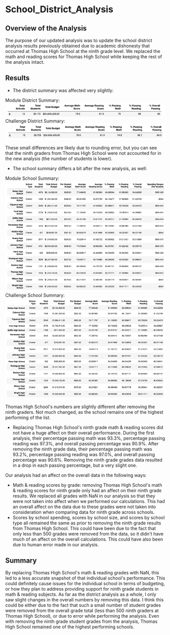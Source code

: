 # School_District_Analysis

## Overview of the Analysis
The purpose of our updated analysis was to update the school district analysis results previously obtained due to academic dishonesty that occurred at Thomas High School at the ninth grade level. We replaced the math and reading scores for Thomas High School while keeping the rest of the analysis intact.

## Results
- The district summary was affected very slightly:

Module District Summary:
![Module District Summary DataFrame](/Resources/Module_District_Summary.png)
Challenge District Summary:
![Challenge District Summary DataFrame](/Resources/Challenge_District_Summary.png)

These small differences are likely due to rounding error, but you can see that the ninth graders from Thomas High School were not accounted for in the new analysis (the number of students is lower).

- The school summary differs a bit after the new analysis, as well:

Module School Summary:
![Module School Summary DataFrame](/Resources/Module_School_Summary.png)
Challenge School Summary:
![Challenge School Summary DataFrame](/Resources/Challenge_School_Summary.png)

Thomas High School's numbers are slightly different after removing the ninth graders. Not much changed, as the school remains one of the highest performing of the list.

- Replacing Thomas High School's ninth grade math & reading scores did not have a huge affect on their overall performance. During the first analysis, their percentage passing math was 93.3%, percentage passing reading was 97.3%, and overall passing percentage was 90.9%. After removing the ninth grade data, their percentage passing math was 93.2%, percentage passing reading was 97.0%, and overall passing percentage was 90.6%. Removing the ninth grade grades data resulted in a drop in each passing percentage, but a very slight one.

Our analysis had an affect on the overall data in the following ways:
- Math & reading scores by grade: removing Thomas High School's math & reading scores for ninth grade only had an affect on their ninth grade results. We replaced all grades with NaN in our analysis so that they were not taken into affect when we performed our calculations. This had an overall affect on the data due to these grades were not taken into consideration when comparing data for ninth grade across schools.
- Scores by school spending, scores by school size, and scores by school type all remained the same as prior to removing the ninth grade results from Thomas High School. This could have been due to the fact that only less than 500 grades were removed from the data, so it didn't have much of an affect on the overall calculations. This could have also been due to human error made in our analysis.

## Summary
By replacing Thomas High School's math & reading grades with NaN, this led to a less accurate snapshot of that individual school's performance. This could definitely cause issues for the individual school in terms of budgeting, or how they plan to address providing support for ninth grade students in math & reading subjects. As far as the district analysis as a whole, I only saw slight changes in the overall numbers by removing this data. I think this could be either due to the fact that such a small number of student grades were removed from the overall grade total (less than 500 ninth graders at Thomas High School), or due to error while performing the analysis. Even with removing the ninth grade student grades from the analysis, Thomas High School remained one of the highest performing schools.

